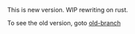 This is new version. WIP rewriting on rust.

To see the old version, goto [old-branch](https://github.com/CIMEngine/cimengine-build-tools/tree/old-js)
